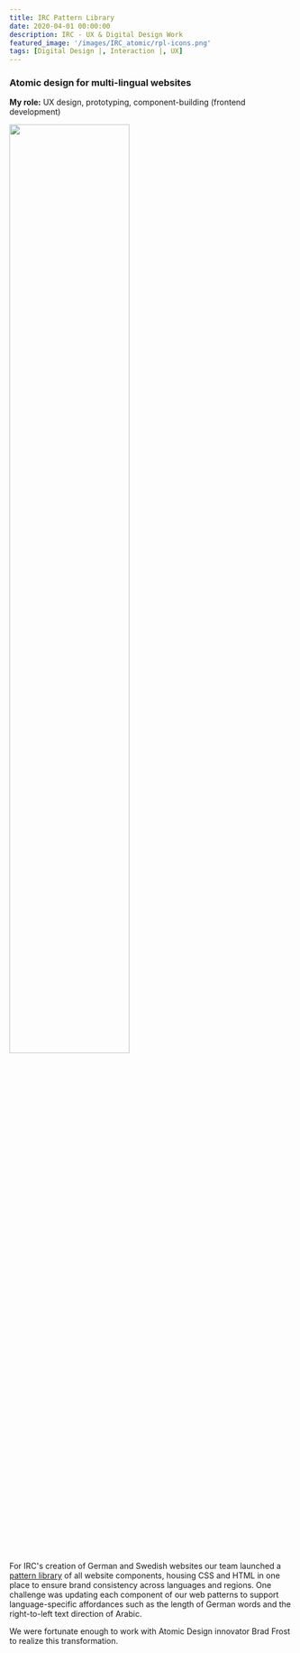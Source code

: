```yaml
---
title: IRC Pattern Library
date: 2020-04-01 00:00:00
description: IRC - UX & Digital Design Work
featured_image: '/images/IRC_atomic/rpl-icons.png'
tags: [Digital Design |, Interaction |, UX]
---
```






<h3>Atomic design for multi-lingual websites</h3>

<strong>My role:</strong> UX design, prototyping, component-building (frontend development)

<img style="width: 65%; margin: 0 auto;" src="{{ site.baseurl }}/images/IRC_atomic/rpl-icons.png" alt="" title="example image">

For IRC's creation of German and Swedish websites our team launched a <a href="https://rpl.rescue.org/latest/">pattern library</a> of all website components, housing CSS and HTML in one place to ensure brand consistency across languages and regions. One challenge was updating each component of our web patterns to support language-specific affordances such as the length of German words and the right-to-left text direction of Arabic.

We were fortunate enough to work with Atomic Design innovator Brad Frost to realize this transformation.



<br/>


<div class="gallery" data-columns="3">
     
  <img src="{{ site.baseurl }}/images/IRC_atomic/buttons-html.png" alt="" title=""/>
  <img src="{{ site.baseurl }}/images/IRC_atomic/deutschland.png" alt="" title=""/>
  <img src="{{ site.baseurl }}/images/IRC_atomic/German.png" alt="" title=""/>
  <img src="{{ site.baseurl }}/images/IRC_atomic/Swedish.png" alt="" title=""/>
     
</div>

	